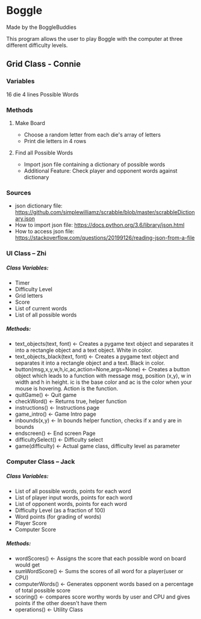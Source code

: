 # Boggle
Made by the BoggleBuddies

This program allows the user to play Boggle with the computer at three different difficulty levels.

## Grid Class - Connie

### Variables
16 die
4 lines
Possible Words

### Methods
1. Make Board
	* Choose a random letter from each die's array of letters
	* Print die letters in 4 rows

2. Find all Possible Words
	* Import json file containing a dictionary of possible words
	* Additional Feature: Check player and opponent words against dictionary

### Sources
* json dictionary file: https://github.com/simplewilliamz/scrabble/blob/master/scrabbleDictionary.json
* How to import json file: https://docs.python.org/3.6/library/json.html
* How to access json file: https://stackoverflow.com/questions/20199126/reading-json-from-a-file

### UI Class – Zhi

##### Class Variables:
* Timer
* Difficulty Level
* Grid letters
* Score
* List of current words
* List of all possible words

##### Methods:
* text_objects(text, font) ← Creates a pygame text object and separates it into a rectangle object and a text object. White in color.
* text_objects_black(text, font) ← Creates a pygame text object and separates it into a rectangle object and a text. Black in color.
* button(msg,x,y,w,h,ic,ac,action=None,args=None) ← Creates a button object which leads to a function with message msg, position (x,y), w in width and h in height. ic is the base color and ac is the color when your mouse is hovering. Action is the function.
* quitGame() ← Quit game
* checkWord() ← Returns true, helper function
* instructions() ← Instructions page
* game_intro() ← Game Intro page
* inbounds(x,y) ← In bounds helper function, checks if x and y are in bounds
* endscreen() ← End screen Page
* difficultySelect() ← Difficulty select
* game(difficulty) ← Actual game class, difficulty level as parameter



### Computer Class – Jack

##### Class Variables:
* List of all possible words, points for each word
* List of player input words, points for each word
* List of opponent words, points for each word
* Difficulty Level (as a fraction of 100)
* Word points (for grading of words)
* Player Score
* Computer Score

##### Methods:
* wordScores() ← Assigns the score that each possible word on board would get
* sumWordScore() ← Sums the scores of all word for a player(user or CPU)
* computerWords() ← Generates opponent words based on a percentage of total possible score
* scoring() ← compares score worthy words by user and CPU and gives points if the other doesn't have them
* operations() ← Utility Class
